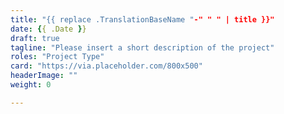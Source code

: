 ```yaml
---
title: "{{ replace .TranslationBaseName "-" " " | title }}"
date: {{ .Date }}
draft: true
tagline: "Please insert a short description of the project"
roles: "Project Type"
card: "https://via.placeholder.com/800x500"
headerImage: ""
weight: 0

---
```

